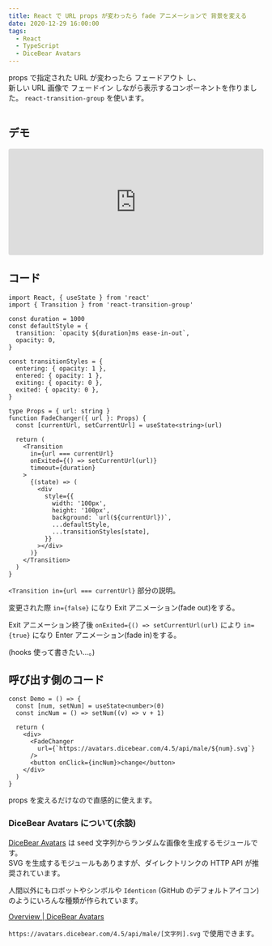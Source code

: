 ```yaml
---
title: React で URL props が変わったら fade アニメーションで 背景を変える
date: 2020-12-29 16:00:00
tags:
  - React
  - TypeScript
  - DiceBear Avatars
---
```


props で指定された URL が変わったら フェードアウト し、  
新しい URL 画像で フェードイン しながら表示するコンポーネントを作りました。
`react-transition-group` を使います。

```toc

```

## デモ

<iframe src="https://codesandbox.io/embed/react-animation-background-image-jznjc?fontsize=14&hidenavigation=1&theme=dark&view=preview"
     style="width:100%; height:210px; border:0; border-radius: 4px; overflow:hidden;"
     title="react-animation-background-image"
     allow="accelerometer; ambient-light-sensor; camera; encrypted-media; geolocation; gyroscope; hid; microphone; midi; payment; usb; vr; xr-spatial-tracking"
     sandbox="allow-forms allow-modals allow-popups allow-presentation allow-same-origin allow-scripts"
   ></iframe>

## コード

```tsx
import React, { useState } from 'react'
import { Transition } from 'react-transition-group'

const duration = 1000
const defaultStyle = {
  transition: `opacity ${duration}ms ease-in-out`,
  opacity: 0,
}

const transitionStyles = {
  entering: { opacity: 1 },
  entered: { opacity: 1 },
  exiting: { opacity: 0 },
  exited: { opacity: 0 },
}

type Props = { url: string }
function FadeChanger({ url }: Props) {
  const [currentUrl, setCurrentUrl] = useState<string>(url)

  return (
    <Transition
      in={url === currentUrl}
      onExited={() => setCurrentUrl(url)}
      timeout={duration}
    >
      {(state) => (
        <div
          style={{
            width: '100px',
            height: '100px',
            background: `url(${currentUrl})`,
            ...defaultStyle,
            ...transitionStyles[state],
          }}
        ></div>
      )}
    </Transition>
  )
}
```

`<Transition in={url === currentUrl}` 部分の説明。

変更された際 `in={false}` になり Exit アニメーション(fade out)をする。

Exit アニメーション終了後 `onExited={() => setCurrentUrl(url)` により `in={true}` になり Enter アニメーション(fade in)をする。

(hooks 使って書きたい...。)

## 呼び出す側のコード

```tsx
const Demo = () => {
  const [num, setNum] = useState<number>(0)
  const incNum = () => setNum((v) => v + 1)

  return (
    <div>
      <FadeChanger
        url={`https://avatars.dicebear.com/4.5/api/male/${num}.svg`}
      />
      <button onClick={incNum}>change</button>
    </div>
  )
}
```

props を変えるだけなので直感的に使えます。

### DiceBear Avatars について(余談)

[DiceBear Avatars](https://avatars.dicebear.com/) は
seed 文字列からランダムな画像を生成するモジュールです。  
SVG を生成するモジュールもありますが、ダイレクトリンクの HTTP API が推奨されています。

人間以外にもロボットやシンボルや `Identicon` (GitHub のデフォルトアイコン) のようにいろんな種類が作られています。

[Overview \| DiceBear Avatars](https://avatars.dicebear.com/styles)

`https://avatars.dicebear.com/4.5/api/male/[文字列].svg` で使用できます。
